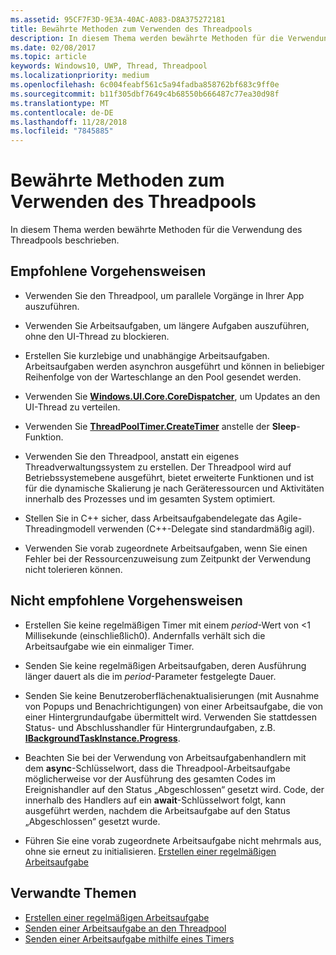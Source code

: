 ```yaml
---
ms.assetid: 95CF7F3D-9E3A-40AC-A083-D8A375272181
title: Bewährte Methoden zum Verwenden des Threadpools
description: In diesem Thema werden bewährte Methoden für die Verwendung des Threadpools beschrieben.
ms.date: 02/08/2017
ms.topic: article
keywords: Windows10, UWP, Thread, Threadpool
ms.localizationpriority: medium
ms.openlocfilehash: 6c004feabf561c5a94fadba858762bf683c9ff0e
ms.sourcegitcommit: b11f305dbf7649c4b68550b666487c77ea30d98f
ms.translationtype: MT
ms.contentlocale: de-DE
ms.lasthandoff: 11/28/2018
ms.locfileid: "7845885"
---
```

# <a name="best-practices-for-using-the-thread-pool"></a>Bewährte Methoden zum Verwenden des Threadpools

In diesem Thema werden bewährte Methoden für die Verwendung des Threadpools beschrieben.

## <a name="dos"></a>Empfohlene Vorgehensweisen


-   Verwenden Sie den Threadpool, um parallele Vorgänge in Ihrer App auszuführen.

-   Verwenden Sie Arbeitsaufgaben, um längere Aufgaben auszuführen, ohne den UI-Thread zu blockieren.

-   Erstellen Sie kurzlebige und unabhängige Arbeitsaufgaben. Arbeitsaufgaben werden asynchron ausgeführt und können in beliebiger Reihenfolge von der Warteschlange an den Pool gesendet werden.

-   Verwenden Sie [**Windows.UI.Core.CoreDispatcher**](https://msdn.microsoft.com/library/windows/apps/BR208211), um Updates an den UI-Thread zu verteilen.

-   Verwenden Sie [**ThreadPoolTimer.CreateTimer**](https://msdn.microsoft.com/library/windows/apps/Hh967921) anstelle der **Sleep**-Funktion.

-   Verwenden Sie den Threadpool, anstatt ein eigenes Threadverwaltungssystem zu erstellen. Der Threadpool wird auf Betriebssystemebene ausgeführt, bietet erweiterte Funktionen und ist für die dynamische Skalierung je nach Geräteressourcen und Aktivitäten innerhalb des Prozesses und im gesamten System optimiert.

-   Stellen Sie in C++ sicher, dass Arbeitsaufgabendelegate das Agile-Threadingmodell verwenden (C++-Delegate sind standardmäßig agil).

-   Verwenden Sie vorab zugeordnete Arbeitsaufgaben, wenn Sie einen Fehler bei der Ressourcenzuweisung zum Zeitpunkt der Verwendung nicht tolerieren können.

## <a name="donts"></a>Nicht empfohlene Vorgehensweisen


-   Erstellen Sie keine regelmäßigen Timer mit einem *period*-Wert von &lt;1 Millisekunde (einschließlich0). Andernfalls verhält sich die Arbeitsaufgabe wie ein einmaliger Timer.

-   Senden Sie keine regelmäßigen Arbeitsaufgaben, deren Ausführung länger dauert als die im *period*-Parameter festgelegte Dauer.

-   Senden Sie keine Benutzeroberflächenaktualisierungen (mit Ausnahme von Popups und Benachrichtigungen) von einer Arbeitsaufgabe, die von einer Hintergrundaufgabe übermittelt wird. Verwenden Sie stattdessen Status- und Abschlusshandler für Hintergrundaufgaben, z.B. [**IBackgroundTaskInstance.Progress**](https://msdn.microsoft.com/library/windows/apps/BR224800).

-   Beachten Sie bei der Verwendung von Arbeitsaufgabenhandlern mit dem **async**-Schlüsselwort, dass die Threadpool-Arbeitsaufgabe möglicherweise vor der Ausführung des gesamten Codes im Ereignishandler auf den Status „Abgeschlossen“ gesetzt wird. Code, der innerhalb des Handlers auf ein **await**-Schlüsselwort folgt, kann ausgeführt werden, nachdem die Arbeitsaufgabe auf den Status „Abgeschlossen“ gesetzt wurde.

-   Führen Sie eine vorab zugeordnete Arbeitsaufgabe nicht mehrmals aus, ohne sie erneut zu initialisieren. [Erstellen einer regelmäßigen Arbeitsaufgabe](create-a-periodic-work-item.md)

## <a name="related-topics"></a>Verwandte Themen


* [Erstellen einer regelmäßigen Arbeitsaufgabe](create-a-periodic-work-item.md)
* [Senden einer Arbeitsaufgabe an den Threadpool](submit-a-work-item-to-the-thread-pool.md)
* [Senden einer Arbeitsaufgabe mithilfe eines Timers](use-a-timer-to-submit-a-work-item.md)
